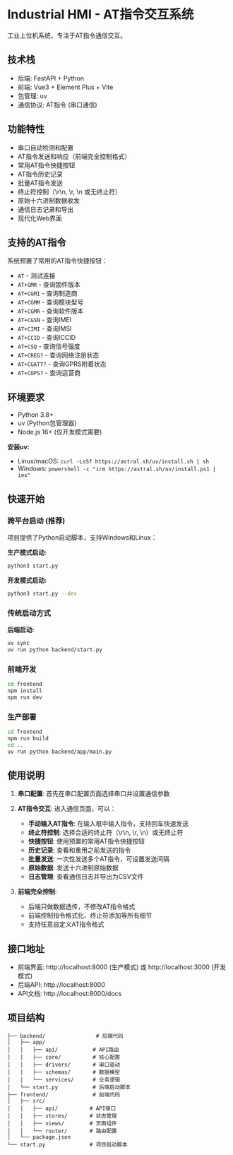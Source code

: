 # Industrial HMI - AT指令交互系统

工业上位机系统，专注于AT指令通信交互。

## 技术栈

- 后端: FastAPI + Python
- 前端: Vue3 + Element Plus + Vite
- 包管理: uv
- 通信协议: AT指令 (串口通信)

## 功能特性

- 串口自动检测和配置
- AT指令发送和响应（前端完全控制格式）
- 常用AT指令快捷按钮
- AT指令历史记录
- 批量AT指令发送
- 终止符控制（\r\n, \r, \n 或无终止符）
- 原始十六进制数据收发
- 通信日志记录和导出
- 现代化Web界面

## 支持的AT指令

系统预置了常用的AT指令快捷按钮：

- `AT` - 测试连接
- `AT+GMR` - 查询固件版本
- `AT+CGMI` - 查询制造商
- `AT+CGMM` - 查询模块型号
- `AT+CGMR` - 查询软件版本
- `AT+CGSN` - 查询IMEI
- `AT+CIMI` - 查询IMSI
- `AT+CCID` - 查询ICCID
- `AT+CSQ` - 查询信号强度
- `AT+CREG?` - 查询网络注册状态
- `AT+CGATT?` - 查询GPRS附着状态
- `AT+COPS?` - 查询运营商

## 环境要求

- Python 3.8+
- uv (Python包管理器)
- Node.js 16+ (仅开发模式需要)

**安装uv:**
- Linux/macOS: `curl -LsSf https://astral.sh/uv/install.sh | sh`
- Windows: `powershell -c "irm https://astral.sh/uv/install.ps1 | iex"`

## 快速开始

### 跨平台启动 (推荐)

项目提供了Python启动脚本，支持Windows和Linux：

**生产模式启动:**
```bash
python3 start.py
```

**开发模式启动:**
```bash
python3 start.py --dev
```

### 传统启动方式

**后端启动:**
```bash
uv sync
uv run python backend/start.py
```

### 前端开发

```bash
cd frontend
npm install
npm run dev
```

### 生产部署

```bash
cd frontend
npm run build
cd ..
uv run python backend/app/main.py
```

## 使用说明

1. **串口配置**: 首先在串口配置页面选择串口并设置通信参数

2. **AT指令交互**: 进入通信页面，可以：
   - **手动输入AT指令**: 在输入框中输入指令，支持回车快速发送
   - **终止符控制**: 选择合适的终止符（\r\n, \r, \n）或无终止符
   - **快捷按钮**: 使用预置的常用AT指令快捷按钮
   - **历史记录**: 查看和重用之前发送的指令
   - **批量发送**: 一次性发送多个AT指令，可设置发送间隔
   - **原始数据**: 发送十六进制原始数据
   - **日志管理**: 查看通信日志并导出为CSV文件

3. **前端完全控制**: 
   - 后端只做数据透传，不修改AT指令格式
   - 前端控制指令格式化、终止符添加等所有细节
   - 支持任意自定义AT指令格式

## 接口地址

- 前端界面: http://localhost:8000 (生产模式) 或 http://localhost:3000 (开发模式)
- 后端API: http://localhost:8000
- API文档: http://localhost:8000/docs

## 项目结构

```
├── backend/                # 后端代码
│   ├── app/
│   │   ├── api/           # API路由
│   │   ├── core/          # 核心配置
│   │   ├── drivers/       # 串口驱动
│   │   ├── schemas/       # 数据模型
│   │   └── services/      # 业务逻辑
│   └── start.py           # 后端启动脚本
├── frontend/              # 前端代码
│   ├── src/
│   │   ├── api/          # API接口
│   │   ├── stores/       # 状态管理
│   │   ├── views/        # 页面组件
│   │   └── router/       # 路由配置
│   └── package.json
└── start.py              # 项目启动脚本
```